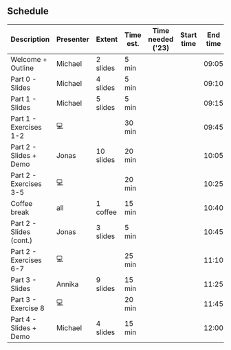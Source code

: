 ## Schedule

| Description               | Presenter | Extent    | Time est. | Time needed ('23) | Start time | End time |
| ------------------------- | --------- | --------- | --------- | ----------------- | ---------- | -------- |
| Welcome + Outline         | Michael   | 2 slides  | 5 min     |                   |            | 09:05    |
| Part 0 - Slides           | Michael   | 4 slides  | 5 min     |                   |            | 09:10    |
| Part 1 - Slides           | Michael   | 5 slides  | 5 min     |                   |            | 09:15    |
| Part 1 - Exercises 1-2    | 💻        |           | 30 min    |                   |            | 09:45    |
| Part 2 - Slides + Demo    | Jonas     | 10 slides | 20 min    |                   |            | 10:05    |
| Part 2 - Exercises 3-5    | 💻        |           | 20 min    |                   |            | 10:25    |
| Coffee break              | all       | 1 coffee  | 15 min    |                   |            | 10:40    |
| Part 2 - Slides (cont.)   | Jonas     | 3 slides  | 5 min     |                   |            | 10:45    |
| Part 2 - Exercises 6-7    | 💻       |           | 25 min    |                   |            | 11:10    |
| Part 3 - Slides           | Annika    | 9 slides  | 15 min    |                   |            | 11:25    |
| Part 3 - Exercise 8       | 💻       |           | 20 min    |                   |            | 11:45    |
| Part 4 - Slides + Demo    | Michael   | 4 slides  | 15 min    |                   |            | 12:00    |
